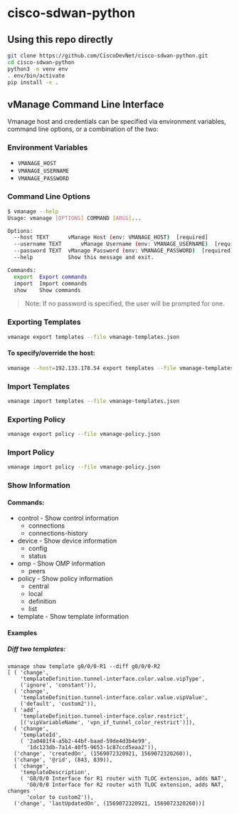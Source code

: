 # cisco-sdwan-python

## Using this repo directly
```bash
git clone https://github.com/CiscoDevNet/cisco-sdwan-python.git
cd cisco-sdwan-python
python3 -m venv env
. env/bin/activate
pip install -e .
```

## vManage Command Line Interface

Vmanage host and credentials can be specified via environment variables,
command line options, or a combination of the two:

### Environment Variables

* `VMANAGE_HOST`
* `VMANAGE_USERNAME`
* `VMANAGE_PASSWORD`

### Command Line Options

```bash
$ vmanage --help
Usage: vmanage [OPTIONS] COMMAND [ARGS]...

Options:
  --host TEXT      vManage Host (env: VMANAGE_HOST)  [required]
  --username TEXT      vManage Username (env: VMANAGE_USERNAME)  [required]
  --password TEXT  vManage Password (env: VMANAGE_PASSWORD)  [required]
  --help           Show this message and exit.

Commands:
  export  Export commands
  import  Import commands
  show    Show commands
```

>Note: If no password is specified, the user will be prompted for one.

### Exporting Templates

```bash
vmanage export templates --file vmanage-templates.json
```

#### To specify/override the host:

```bash
vmanage --host=192.133.178.54 export templates --file vmanage-templates.json
```

### Import Templates

```bash
vmanage import templates --file vmanage-templates.json
```

### Exporting Policy

```bash
vmanage export policy --file vmanage-policy.json
```

### Import Policy

```bash
vmanage import policy --file vmanage-policy.json
```

### Show Information

#### Commands:

* control - Show control information
  * connections
  * connections-history
* device - Show device information
  * config
  * status
* omp - Show OMP information
  * peers
* policy - Show policy information
  * central
  * local
  * definition
  * list
* template - Show template information

#### Examples

##### Diff two templates:

```
vmanage show template g0/0/0-R1 --diff g0/0/0-R2
[ ( 'change',
    'templateDefinition.tunnel-interface.color.value.vipType',
    ('ignore', 'constant')),
  ( 'change',
    'templateDefinition.tunnel-interface.color.value.vipValue',
    ('default', 'custom2')),
  ( 'add',
    'templateDefinition.tunnel-interface.color.restrict',
    [('vipVariableName', 'vpn_if_tunnel_color_restrict')]),
  ( 'change',
    'templateId',
    ( '2a0481f4-a5b2-44bf-baad-59de4d3b4e99',
      '1dc123db-7a14-40f5-9653-1c87ccd5eaa2')),
  ('change', 'createdOn', (1569072320921, 1569072320260)),
  ('change', '@rid', (843, 839)),
  ( 'change',
    'templateDescription',
    ( 'G0/0/0 Interface for R1 router with TLOC extension, adds NAT',
      'G0/0/0 Interface for R2 router with TLOC extension, adds NAT, changes '
      'color to custom2')),
  ('change', 'lastUpdatedOn', (1569072320921, 1569072320260))]
```